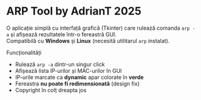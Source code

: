 # ARP Tool by AdrianT 2025

O aplicație simplă cu interfață grafică (Tkinter) care rulează comanda `arp -a` și afișează rezultatele într-o fereastră GUI.  
Compatibilă cu **Windows** și **Linux** (necesită utilitarul `arp` instalat).


Funcționalități
- Rulează `arp -a` dintr-un singur click
- Afișează lista IP-urilor și MAC-urilor în GUI
- IP-urile marcate ca **dynamic** apar colorate în **verde**
- Fereastra **nu poate fi redimensionată** (design fix)
- Copyright în colț dreapta jos

![]()